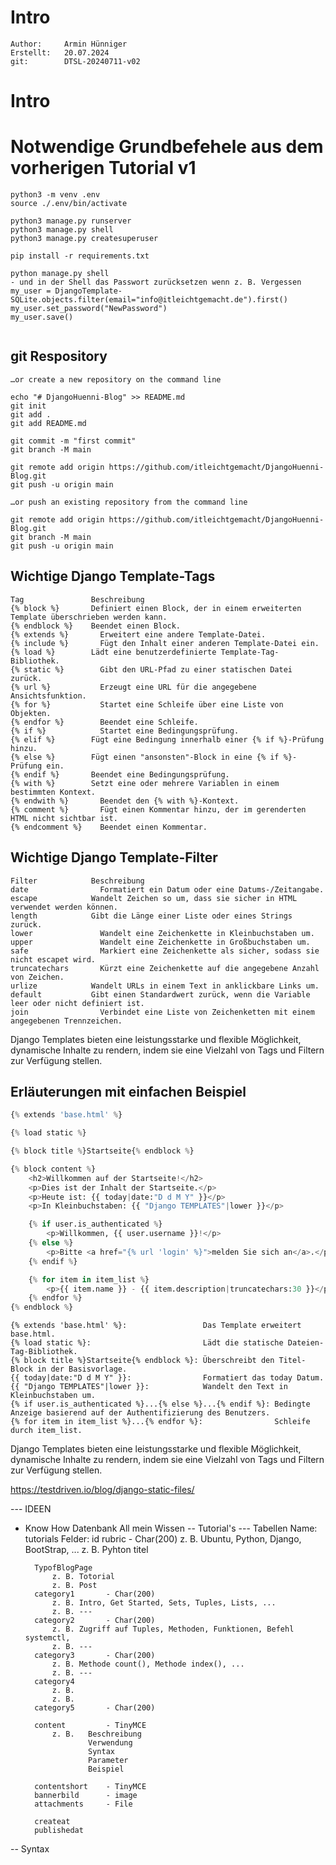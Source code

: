 # Intro
```
Author:     Armin Hünniger
Erstellt:   20.07.2024
git:        DTSL-20240711-v02
```

# Intro

# Notwendige Grundbefehele aus dem vorherigen Tutorial v1

```Shell
python3 -m venv .env
source ./.env/bin/activate

python3 manage.py runserver
python3 manage.py shell
python3 manage.py createsuperuser

pip install -r requirements.txt

python manage.py shell
- und in der Shell das Passwort zurücksetzen wenn z. B. Vergessen
my_user = DjangoTemplate-SQLite.objects.filter(email="info@itleichtgemacht.de").first()
my_user.set_password("NewPassword")
my_user.save()


```

## git Respository

```Shell
…or create a new repository on the command line

echo "# DjangoHuenni-Blog" >> README.md
git init
git add .
git add README.md

git commit -m "first commit"
git branch -M main

git remote add origin https://github.com/itleichtgemacht/DjangoHuenni-Blog.git
git push -u origin main

…or push an existing repository from the command line

git remote add origin https://github.com/itleichtgemacht/DjangoHuenni-Blog.git
git branch -M main
git push -u origin main
```



## Wichtige Django Template-Tags
```
Tag	              Beschreibung
{% block %}	      Definiert einen Block, der in einem erweiterten Template überschrieben werden kann.
{% endblock %}	  Beendet einen Block.
{% extends %}	    Erweitert eine andere Template-Datei.
{% include %}	    Fügt den Inhalt einer anderen Template-Datei ein.
{% load %}	      Lädt eine benutzerdefinierte Template-Tag-Bibliothek.
{% static %}	    Gibt den URL-Pfad zu einer statischen Datei zurück.
{% url %}	        Erzeugt eine URL für die angegebene Ansichtsfunktion.
{% for %}	        Startet eine Schleife über eine Liste von Objekten.
{% endfor %}	    Beendet eine Schleife.
{% if %}	        Startet eine Bedingungsprüfung.
{% elif %}	      Fügt eine Bedingung innerhalb einer {% if %}-Prüfung hinzu.
{% else %}	      Fügt einen "ansonsten"-Block in eine {% if %}-Prüfung ein.
{% endif %}	      Beendet eine Bedingungsprüfung.
{% with %}	      Setzt eine oder mehrere Variablen in einem bestimmten Kontext.
{% endwith %}	    Beendet den {% with %}-Kontext.
{% comment %}	    Fügt einen Kommentar hinzu, der im gerenderten HTML nicht sichtbar ist.
{% endcomment %}	Beendet einen Kommentar.
```

## Wichtige Django Template-Filter
```
Filter	          Beschreibung
date	            Formatiert ein Datum oder eine Datums-/Zeitangabe.
escape	          Wandelt Zeichen so um, dass sie sicher in HTML verwendet werden können.
length	          Gibt die Länge einer Liste oder eines Strings zurück.
lower	            Wandelt eine Zeichenkette in Kleinbuchstaben um.
upper	            Wandelt eine Zeichenkette in Großbuchstaben um.
safe	            Markiert eine Zeichenkette als sicher, sodass sie nicht escapet wird.
truncatechars	    Kürzt eine Zeichenkette auf die angegebene Anzahl von Zeichen.
urlize	          Wandelt URLs in einem Text in anklickbare Links um.
default	          Gibt einen Standardwert zurück, wenn die Variable leer oder nicht definiert ist.
join	            Verbindet eine Liste von Zeichenketten mit einem angegebenen Trennzeichen.
```

Django Templates bieten eine leistungsstarke und flexible Möglichkeit, dynamische Inhalte zu rendern, indem sie eine Vielzahl 
von Tags und Filtern zur Verfügung stellen.

## Erläuterungen mit einfachen Beispiel

```Python
{% extends 'base.html' %}

{% load static %}

{% block title %}Startseite{% endblock %}

{% block content %}
    <h2>Willkommen auf der Startseite!</h2>
    <p>Dies ist der Inhalt der Startseite.</p>
    <p>Heute ist: {{ today|date:"D d M Y" }}</p>
    <p>In Kleinbuchstaben: {{ "Django TEMPLATES"|lower }}</p>

    {% if user.is_authenticated %}
        <p>Willkommen, {{ user.username }}!</p>
    {% else %}
        <p>Bitte <a href="{% url 'login' %}">melden Sie sich an</a>.</p>
    {% endif %}

    {% for item in item_list %}
        <p>{{ item.name }} - {{ item.description|truncatechars:30 }}</p>
    {% endfor %}
{% endblock %}

```

```
{% extends 'base.html' %}:                 Das Template erweitert base.html.
{% load static %}:                         Lädt die statische Dateien-Tag-Bibliothek.
{% block title %}Startseite{% endblock %}: Überschreibt den Titel-Block in der Basisvorlage.
{{ today|date:"D d M Y" }}:                Formatiert das today Datum.
{{ "Django TEMPLATES"|lower }}:            Wandelt den Text in Kleinbuchstaben um.
{% if user.is_authenticated %}...{% else %}...{% endif %}: Bedingte Anzeige basierend auf der Authentifizierung des Benutzers.
{% for item in item_list %}...{% endfor %}:                Schleife durch item_list.
```

Django Templates bieten eine leistungsstarke und flexible Möglichkeit, dynamische Inhalte zu rendern, indem sie eine Vielzahl 
von Tags und Filtern zur Verfügung stellen.



https://testdriven.io/blog/django-static-files/




--- IDEEN
- Know How Datenbank All mein Wissen
-- Tutorial's
--- Tabellen
    Name: tutorials
    Felder:
        id
        rubric          - Char(200)
            z. B. Ubuntu, Python, Django, BootStrap, ...
            z. B. Pyhton
        titel

        TypofBlogPage
            z. B. Totorial
            z. B. Post
        category1       - Char(200)
            z. B. Intro, Get Started, Sets, Tuples, Lists, ...
            z. B. ---
        category2       - Char(200)
            z. B. Zugriff auf Tuples, Methoden, Funktionen, Befehl systemctl, 
            z. B. ---
        category3       - Char(200)
            z. B. Methode count(), Methode index(), ...
            z. B. ---
        category4
            z. B. 
            z. B. 
        category5       - Char(200)

        content         - TinyMCE
            z. B.   Beschreibung
                    Verwendung
                    Syntax
                    Parameter
                    Beispiel

        contentshort    - TinyMCE
        bannerbild      - image
        attachments     - File

        createat
        publishedat





-- Syntax
